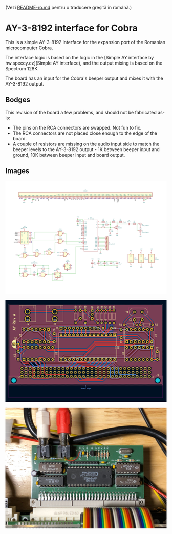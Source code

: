 (Vezi [README-ro.md](README-ro.md) pentru o traducere greșită în română.)

# AY-3-8192 interface for Cobra

This is a simple AY-3-8192 interface for the expansion port of the Romanian
microcomputer Cobra.

The interface logic is based on the logic in the [Simple AY interface by
hw.speccy.cz](Simple AY interface), and the output mixing is
based on the Spectrum 128K.

The board has an input for the Cobra's beeper output and mixes it with the
AY-3-8192 output.

[Simple AY interface]: https://hw.speccy.cz/ayinterface.html

## Bodges

This revision of the board a few problems, and should not be fabricated as-is:

* The pins on the RCA connectors are swapped.  Not fun to fix.
* The RCA connectors are not placed close enough to the edge of the board.
* A couple of resistors are missing on the audio input side to match the beeper
  levels to the AY-3-8192 output - 1K between beeper input and ground, 10K
  between beeper input and board output.

## Images

![Schematic](images/schematic.svg)

![PCB](images/board.png)

![Photo](images/photo.jpg)
